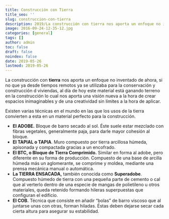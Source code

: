 ```yaml
---
title: Construcción con Tierra
title_seo: ''
slug: construccion-con-tierra
description: 2019/La construcción con tierra nos aporta un enfoque no inventado de ahora, si no que ya desde tiempos remotos ya se utilizaba
image: 2016-09-24-12-35-12.jpg
categories: [general]
tags: []
author: admin
toc: false
draft: false
noindex: false
date: 2019-05-26
lastmod: 2019-05-26
---
```

La construcción con **tierra** nos aporta un enfoque no inventado de ahora,
si no que ya desde tiempos remotos ya se utilizaba para la conservación y
construcción d viviendas, al día de hoy este material está ganando terreno
en la construcción lo cual nos aporta una visión nueva a la hora de crear
espacios inimaginables y de una creatividad sin límites a la hora de
aplicar.

Existen varias técnicas en el mundo en las que los usos de la tierra
convierten a esta en un material perfecto para la construcción.

- **El ADOBE.** Bloque de barro secado al sol. Éste suele estar mezclado con
fibras vegetales, generalmente paja, para darle mayor cohesión al bloque.
- **El TAPIAL o TAPIA**. Muro compuesto por tierra arcillosa húmeda,
apisonada y compactada gracias a un encofrado.
- **El BTC, o Bloque de Tierra Comprimido.** Similar en forma al adobe, pero
diferente en su forma de producción. Compuesto de una base de arcilla húmeda
más un aglomerante, se comprime y moldea, mediante una prensa mecánica
manual o automática.
- **La TIERRA ENSACADA,** también conocida como **Superadobe**. Compuesto
húmedo de tierra con una pequeña parte de cemento o cal que al verterlo
dentro de una especie de mangas de polietileno u otros materiales, queda
retenido formando hileras superpuestas que configuran el edificio.
- **El COB.** Técnica que consiste en añadir “bolas” de barro viscoso que al
juntarse unas con otras, forman hiladas. Éstas deben dejarse secar cada
cierta altura para asegurar su estabilidad.

